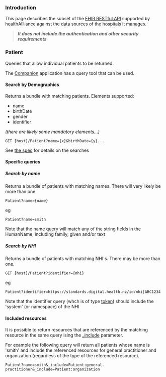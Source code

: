 
### Introduction
This page describes the subset of the [FHIR RESTful API](http://hl7.org/fhir/http.html) supported by healthAllliance against the data sources of the hospitals it manages.

>**_It does not include the authentication and other security requirements_**



### Patient
Queries that allow individual patients to be returned.

The [Companion](companion.html) application has a query tool that can be used.
 
#### Search by Demographics

Returns a bundle with matching patients. Elements supported:

* name
* birthDate
* gender
* identifier

_(there are likely some mandatory elements...)_

    GET [host]/Patient?name={x}&birthDate={y}...

See [the spec](http://hl7.org/fhir/patient.html#search) for details on the searches

#### Specific queries

##### Search by name
Returns a bundle of patients with matching names. There will very likely be more than one. 

    Patient?name={name}

eg

    Patient?name=smith

Note that the name query will match any of the string fields in the HumanName, including family, given and/or text

##### Search by NHI
Returns a bundle of patients with matching NHI's. There may be more than one.

    GET [host]/Patient?identifier={nhi}
eg

    Patient?identifier=https://standards.digital.health.nz/id/nhi|ABC1234

Note that the identifier query (whch is of type [token](http://hl7.org/fhir/search.html#token)) should include the 'system' (or namespace) of the NHI


#### Included resources

It is possible to return resources that are referenced by the matching resource in the same query ising the [_include]() parameter. 

For example the following query will return all patients whose name is 'smith' and include the referenced resources for general practitioner and organization (regardless of the type of the referenced resource).

    Patient?name=smith&_include=Patient:general-practitioner&_include=Patient:organization

